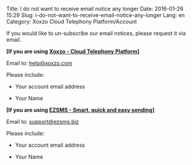 Title: I do not want to receive email notice any longer
Date: 2016-01-26 15:29
Slug: i-do-not-want-to-receive-email-notice-any-longer
Lang: en
Category: Xoxzo Cloud Telephony Platform/Account

If you would like to un-subscribe our email notices, please request it via email.

**[If you are using [Xoxzo - Cloud Telephony Platform](https://www.xoxzo.com/en/)]**

Email to: help@xoxzo.com

Please include:

- Your account email address

- Your Name

**[If you are using [EZSMS - Smart, quick and easy sending](https://www.ezsms.biz/ja/)]**

Email to: support@ezsms.biz

Please include:

- Your account email address

- Your Name